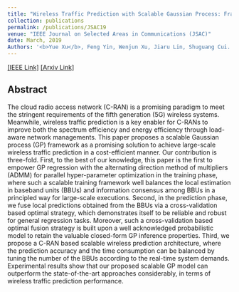 ```yaml
---
title: "Wireless Traffic Prediction with Scalable Gaussian Process: Framework, Algorithms, and Verification"
collection: publications
permalink: /publications/JSAC19
venue: "IEEE Journal on Selected Areas in Communications (JSAC)"
date: March, 2019
Authors: '<b>Yue Xu</b>, Feng Yin, Wenjun Xu, Jiaru Lin, Shuguang Cui.'
---
```


[[IEEE Link]](<https://ieeexplore.ieee.org/document/8664622>)
[[Arxiv Link]](<https://arxiv.org/abs/1902.04763>)

## Abstract
The cloud radio access network (C-RAN) is a promising paradigm to meet the stringent requirements of the fifth generation (5G) wireless systems. Meanwhile, wireless traffic prediction is a key enabler for C-RANs to improve both the spectrum efficiency and energy efficiency through load-aware network managements. This paper proposes a scalable Gaussian process (GP) framework as a promising solution to achieve large-scale wireless traffic prediction in a cost-efficient manner. 
Our contribution is three-fold. 
First, to the best of our knowledge, this paper is the first to empower GP regression with the alternating direction method of multipliers (ADMM) for parallel hyper-parameter optimization in the training phase, where such a scalable training framework well balances the local estimation in baseband units (BBUs) and information consensus among BBUs in a principled way for large-scale executions. 
Second, in the prediction phase, we fuse local predictions obtained from the BBUs via a cross-validation based optimal strategy, which demonstrates itself to be reliable and robust for general regression tasks. Moreover, such a cross-validation based optimal fusion strategy is built upon a well acknowledged probabilistic model to retain the valuable closed-form GP inference properties. 
Third, we propose a C-RAN based scalable wireless prediction architecture, where the prediction accuracy and the time consumption can be balanced by tuning the number of the BBUs according to the real-time system demands.
Experimental results show that our proposed scalable GP model can outperform the state-of-the-art approaches considerably, in terms of wireless traffic prediction performance.
